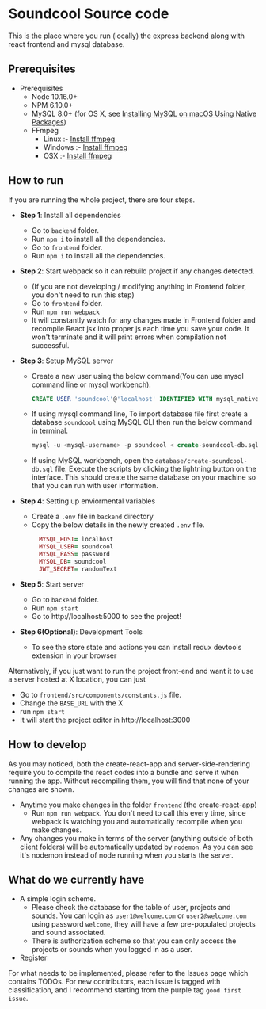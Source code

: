 # Soundcool Source code

This is the place where you run (locally) the express backend
along with react frontend and mysql database.

## Prerequisites

- Prerequisites
  - Node 10.16.0+
  - NPM 6.10.0+
  - MySQL 8.0+ (for OS X, see [Installing MySQL on macOS Using Native Packages](https://dev.mysql.com/doc/mysql-osx-excerpt/5.7/en/osx-installation-pkg.html))
  - FFmpeg
    - Linux :- [Install ffmpeg](https://itsfoss.com/ffmpeg/)
    - Windows :- [Install ffmpeg](https://github.com/adaptlearning/adapt_authoring/wiki/Installing-FFmpeg)
    - OSX :- [Install ffmpeg](https://github.com/fluent-ffmpeg/node-fluent-ffmpeg/wiki/Installing-ffmpeg-on-Mac-OS-X)

## How to run

If you are running the whole project, there are four steps.

- **Step 1**: Install all dependencies

  - Go to `backend` folder.
  - Run `npm i` to install all the dependencies.
  - Go to `frontend` folder.
  - Run `npm i` to install all the dependencies.

- **Step 2**: Start webpack so it can rebuild project if any changes detected.

  - (If you are not developing / modifying anything in Frontend folder, you don't need to run this step)
  - Go to `frontend` folder.
  - Run `npm run webpack`
  - It will constantly watch for any changes made in Frontend folder and recompile React jsx into proper js each time you save your code. It won't terminate and it will print errors when compilation not successful.

- **Step 3**: Setup MySQL server

  - Create a new user using the below command(You can use mysql command line or mysql workbench).
    ```sql
    CREATE USER 'soundcool'@'localhost' IDENTIFIED WITH mysql_native_password BY 'password',
    ```

  - If using mysql command line, To import database file first create a database `soundcool` using MySQL CLI then run the below command in terminal.
    ```sql
    mysql -u <mysql-username> -p soundcool < create-soundcool-db.sql
    ```

  - If using MySQL workbench, open the `database/create-soundcool-db.sql` file.
    Execute the scripts by clicking the lightning button on the interface. This should create
    the same database on your machine so that you can run with user information.

- **Step 4**: Setting up enviormental variables
  - Create a `.env` file in `backend` directory
  - Copy the below details in the newly created `.env` file.
    ```ruby
      MYSQL_HOST= localhost
      MYSQL_USER= soundcool
      MYSQL_PASS= password
      MYSQL_DB= soundcool
      JWT_SECRET= randomText
    ```

- **Step 5**: Start server

  - Go to `backend` folder.
  - Run `npm start`
  - Go to http://localhost:5000 to see the project!

- **Step 6(Optional)**: Development Tools 
  - To see the store state and actions you can install redux devtools extension in your browser

Alternatively, if you just want to run the project front-end and want it to use a server hosted at X location, you can just

- Go to `frontend/src/components/constants.js` file.
- Change the `BASE_URL` with the X
- run `npm start`
- It will start the project editor in http://localhost:3000

## How to develop

As you may noticed, both the create-react-app and server-side-rendering
require you to compile the react codes into a bundle and serve it when running the app.
Without recompiling them, you will find that none of your changes are shown.

- Anytime you make changes in the folder `frontend` (the create-react-app)
  - Run `npm run webpack`. You don't need to call this every time, since webpack is watching you and automatically recompile when you make changes.
- Any changes you make in terms of the server (anything outside of both client folders)
  will be automatically updated by `nodemon`. As you can see it's nodemon instead of node
  running when you starts the server.

## What do we currently have

- A simple login scheme.
  - Please check the database for the table of user, projects and sounds.
    You can login as `user1@welcome.com` or `user2@welcome.com` using password `welcome`, they will have a few pre-populated projects and
    sound associated.
  - There is authorization scheme so that you can only access the projects or sounds
    when you logged in as a user.
- Register

For what needs to be implemented, please refer to the Issues page which contains TODOs.
For new contributors, each issue is tagged with classification, and I recommend starting from
the purple tag `good first issue`.
